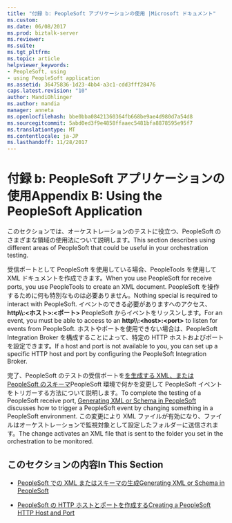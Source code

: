 ```yaml
---
title: "付録 b: PeopleSoft アプリケーションの使用 |Microsoft ドキュメント"
ms.custom: 
ms.date: 06/08/2017
ms.prod: biztalk-server
ms.reviewer: 
ms.suite: 
ms.tgt_pltfrm: 
ms.topic: article
helpviewer_keywords:
- PeopleSoft, using
- using PeopleSoft application
ms.assetid: 36475836-1d23-4bb4-a3c1-cdd3fff28476
caps.latest.revision: "10"
author: MandiOhlinger
ms.author: mandia
manager: anneta
ms.openlocfilehash: bbe0bba08421360364fb668be9ae4d980d7a54d8
ms.sourcegitcommit: 5abd0ed3f9e4858ffaaec5481bfa8878595e95f7
ms.translationtype: MT
ms.contentlocale: ja-JP
ms.lasthandoff: 11/28/2017
---
```

# <a name="appendix-b-using-the-peoplesoft-application"></a><span data-ttu-id="2303c-102">付録 b: PeopleSoft アプリケーションの使用</span><span class="sxs-lookup"><span data-stu-id="2303c-102">Appendix B: Using the PeopleSoft Application</span></span>
<span data-ttu-id="2303c-103">このセクションでは、オーケストレーションのテストに役立つ、PeopleSoft のさまざまな領域の使用法について説明します。</span><span class="sxs-lookup"><span data-stu-id="2303c-103">This section describes using different areas of PeopleSoft that could be useful in your orchestration testing.</span></span>  
  
 <span data-ttu-id="2303c-104">受信ポートとして PeopleSoft を使用している場合、PeopleTools を使用して XML ドキュメントを作成できます。</span><span class="sxs-lookup"><span data-stu-id="2303c-104">When you use PeopleSoft for receive ports, you use PeopleTools to create an XML document.</span></span> <span data-ttu-id="2303c-105">PeopleSoft を操作するために何も特別なものは必要ありません。</span><span class="sxs-lookup"><span data-stu-id="2303c-105">Nothing special is required to interact with PeopleSoft.</span></span> <span data-ttu-id="2303c-106">イベントのできる必要がありますへのアクセス、 **http\\\\:\<ホスト\>:\<ポート\>** PeopleSoft からイベントをリッスンします。</span><span class="sxs-lookup"><span data-stu-id="2303c-106">For an event, you must be able to access to an **http\\\\:\<host\>:\<port\>** to listen for events from PeopleSoft.</span></span> <span data-ttu-id="2303c-107">ホストやポートを使用できない場合は、PeopleSoft Integration Broker を構成することによって、特定の HTTP ホストおよびポートを設定できます。</span><span class="sxs-lookup"><span data-stu-id="2303c-107">If a host and port is not available to you, you can set up a specific HTTP host and port by configuring the PeopleSoft Integration Broker.</span></span>  
  
 <span data-ttu-id="2303c-108">完了、PeopleSoft のテストの受信ポートを[を生成する XML、または PeopleSoft のスキーマ](../core/generating-xml-or-schema-in-peoplesoft.md)PeopleSoft 環境で何かを変更して PeopleSoft イベントをトリガーする方法について説明します。</span><span class="sxs-lookup"><span data-stu-id="2303c-108">To complete the testing of a PeopleSoft receive port, [Generating XML or Schema in PeopleSoft](../core/generating-xml-or-schema-in-peoplesoft.md) discusses how to trigger a PeopleSoft event by changing something in a PeopleSoft environment.</span></span> <span data-ttu-id="2303c-109">この変更により XML ファイルが有効になり、ファイルはオーケストレーションで監視対象として設定したフォルダーに送信されます。</span><span class="sxs-lookup"><span data-stu-id="2303c-109">The change activates an XML file that is sent to the folder you set in the orchestration to be monitored.</span></span>  
  
## <a name="in-this-section"></a><span data-ttu-id="2303c-110">このセクションの内容</span><span class="sxs-lookup"><span data-stu-id="2303c-110">In This Section</span></span>  
  
-   [<span data-ttu-id="2303c-111">PeopleSoft での XML またはスキーマの生成</span><span class="sxs-lookup"><span data-stu-id="2303c-111">Generating XML or Schema in PeopleSoft</span></span>](../core/generating-xml-or-schema-in-peoplesoft.md)  
  
-   [<span data-ttu-id="2303c-112">PeopleSoft の HTTP ホストとポートを作成する</span><span class="sxs-lookup"><span data-stu-id="2303c-112">Creating a PeopleSoft HTTP Host and Port</span></span>](../core/creating-a-peoplesoft-http-host-and-port.md)
